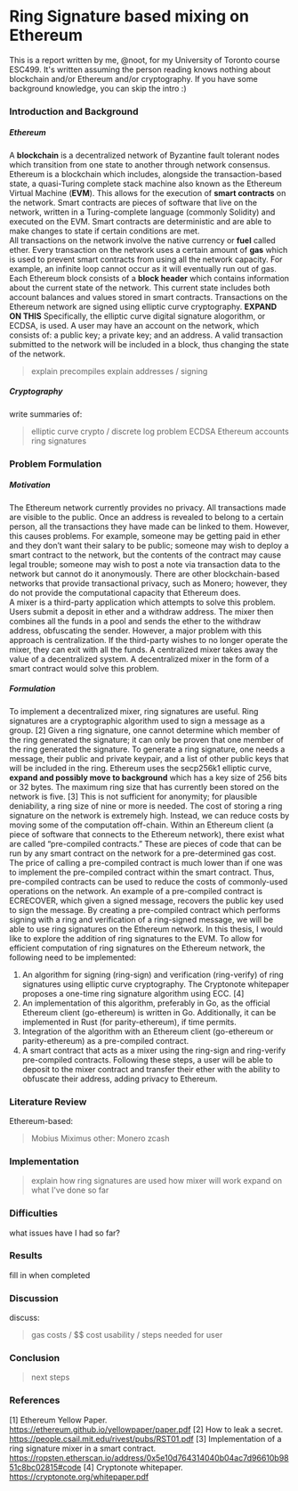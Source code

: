 # Ring Signature based mixing on Ethereum
This is a report written by me, @noot, for my University of Toronto course ESC499. It's written assuming the person reading knows nothing about blockchain and/or Ethereum and/or cryptography. If you have some background knowledge, you can skip the intro :)

### Introduction and Background
##### Ethereum
   A **blockchain** is a decentralized network of Byzantine fault tolerant nodes which transition from one state to another through network consensus. Ethereum is a blockchain which includes, alongside the transaction-based state, a quasi-Turing complete stack machine also known as the Ethereum Virtual Machine (**EVM**).  This allows for the execution of **smart contracts** on the network.  Smart contracts are pieces of software that live on the network, written in a Turing-complete language (commonly Solidity) and executed on the EVM.  Smart contracts are deterministic and are able to make changes to state if certain conditions are met.  
   All transactions on the network involve the native currency or **fuel** called ether.  Every transaction on the network uses a certain amount of **gas** which is used to prevent smart contracts from using all the network capacity.  For example, an infinite loop cannot occur as it will eventually run out of gas.
   Each Ethereum block consists of a **block header** which contains information about the current state of the network.  This current state includes both account balances and values stored in smart contracts.
  Transactions on the Ethereum network are signed using elliptic curve cryptography. **EXPAND ON THIS** Specifically,  the elliptic curve digital signature alogorithm, or ECDSA, is used.  A user may have an account on the network, which consists of: a public key; a private key; and an address.  A valid transaction submitted to the network will be included in a block, thus changing the state of the network.

> explain precompiles
> explain addresses / signing
  
##### Cryptography
write summaries of:
> elliptic curve crypto / discrete log problem
> ECDSA 
> Ethereum accounts
> ring signatures

### Problem Formulation
##### Motivation
  The Ethereum network currently provides no privacy.  All transactions made are visible to the public.  Once an address is revealed to belong to a certain person, all the transactions they have made can be linked to them.  However, this causes problems.  For example, someone may be getting paid in ether and they don’t want their salary to be public; someone may wish to deploy a smart contract to the network, but the contents of the contract may cause legal trouble; someone may wish to post a note via transaction data to the network but cannot do it anonymously.  There are other blockchain-based networks that provide transactional privacy, such as Monero; however, they do not provide the computational capacity that Ethereum does.  
  A mixer is a third-party application which attempts to solve this problem.  Users submit a deposit in ether and a withdraw address.  The mixer then combines all the funds in a pool and sends the ether to the withdraw address, obfuscating the sender.  However, a major problem with this approach is centralization.  If the third-party wishes to no longer operate the mixer, they can exit with all the funds.  A centralized mixer takes away the value of a decentralized system.  A decentralized mixer in the form of a smart contract would solve this problem.
  
##### Formulation
  To implement a decentralized mixer, ring signatures are useful.  Ring signatures are a cryptographic algorithm used to sign a message as a group. [2] Given a ring signature, one cannot determine which member of the ring generated the signature; it can only be proven that one member of the ring generated the signature.  To generate a ring signature, one needs a message, their public and private keypair, and a list of other public keys that will be included in the ring.  Ethereum uses the secp256k1 elliptic curve, **expand and possibly move to background** which has a key size of 256 bits or 32 bytes.  The maximum ring size that has currently been stored on the network is five. [3] This is not sufficient for anonymity; for plausible deniability, a ring size of nine or more is needed.
	The cost of storing a ring signature on the network is extremely high.  Instead, we can reduce costs by moving some of the computation off-chain.  Within an Ethereum client (a piece of software that connects to the Ethereum network), there exist what are called “pre-compiled contracts.”  These are pieces of code that can be run by any smart contract on the network for a pre-determined gas cost.  The price of calling a pre-compiled contract is much lower than if one was to implement the pre-compiled contract within the smart contract.  Thus, pre-compiled contracts can be used to reduce the costs of commonly-used operations on the network.  An example of a pre-compiled contract is ECRECOVER, which given a signed message, recovers the public key used to sign the message.
	By creating a pre-compiled contract which performs signing with a ring and verification of a ring-signed message, we will be able to use ring signatures on the Ethereum network.  In this thesis, I would like to explore the addition of ring signatures to the EVM.
	To allow for efficient computation of ring signatures on the Ethereum network, the following need to be implemented:
1. An algorithm for signing (ring-sign) and verification (ring-verify) of ring signatures using elliptic curve cryptography.  The Cryptonote whitepaper proposes a one-time ring signature algorithm using ECC. [4]
2. An implementation of this algorithm, preferably in Go, as the official Ethereum client (go-ethereum) is written in Go.  Additionally, it can be implemented in Rust (for parity-ethereum), if time permits.
3. Integration of the algorithm with an Ethereum client (go-ethereum or parity-ethereum) as a pre-compiled contract.
4. A smart contract that acts as a mixer using the ring-sign and ring-verify pre-compiled contracts.
	Following these steps, a user will be able to deposit to the mixer contract and transfer their ether with the ability to obfuscate their address, adding privacy to Ethereum.

### Literature Review
Ethereum-based:
> Mobius
> Miximus
other:
> Monero
> zcash

### Implementation
> explain how ring signatures are used
> how mixer will work
> expand on what I've done so far

### Difficulties
what issues have I had so far?

### Results
fill in when completed

### Discussion
discuss:
> gas costs / $$ cost
> usability / steps needed for user

### Conclusion
> next steps

### References
[1] Ethereum Yellow Paper. https://ethereum.github.io/yellowpaper/paper.pdf
[2] How to leak a secret. https://people.csail.mit.edu/rivest/pubs/RST01.pdf
[3] Implementation of a ring signature mixer in a smart contract. https://ropsten.etherscan.io/address/0x5e10d764314040b04ac7d96610b9851c8bc02815#code
[4] Cryptonote whitepaper. https://cryptonote.org/whitepaper.pdf
